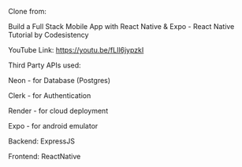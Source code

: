 Clone from:

Build a Full Stack Mobile App with React Native & Expo - React Native Tutorial by Codesistency

YouTube Link: https://youtu.be/fLIl6jypzkI


Third Party APIs used:

Neon - for Database (Postgres)

Clerk - for Authentication

Render - for cloud deployment 

Expo - for android emulator 


Backend: ExpressJS

Frontend: ReactNative


